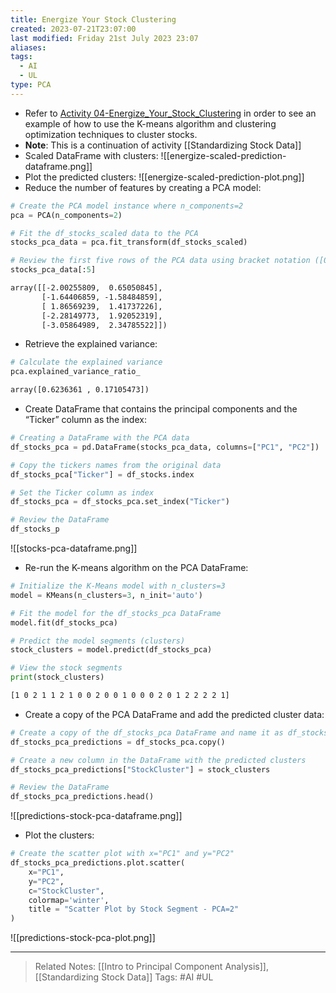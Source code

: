 ```yaml
---
title: Energize Your Stock Clustering
created: 2023-07-21T23:07:00
last modified: Friday 21st July 2023 23:07
aliases: 
tags:
  - AI
  - UL
type: PCA
---
```

- Refer to [Activity 04-Energize_Your_Stock_Clustering](file:///C:/Users/JORMIL/Work/AI_MicroBootCamp/mbc-ai/02-Unsupervised-Learning/activities/04-Energize_Your_Stock_Clustering) in order to see an example of how to use the K-means algorithm and clustering optimization techniques to cluster stocks.
- **Note**: This is a continuation of activity [[Standardizing Stock Data]]
- Scaled DataFrame with clusters:
![[energize-scaled-prediction-dataframe.png]]
- Plot the predicted clusters:
![[energize-scaled-prediction-plot.png]]
- Reduce the number of features by creating a PCA model:
```python
# Create the PCA model instance where n_components=2
pca = PCA(n_components=2)

# Fit the df_stocks_scaled data to the PCA
stocks_pca_data = pca.fit_transform(df_stocks_scaled)

# Review the first five rows of the PCA data using bracket notation ([0:5])
stocks_pca_data[:5]
```
```txt
array([[-2.00255809,  0.65050845],
       [-1.64406859, -1.58484859],
       [ 1.86569239,  1.41737226],
       [-2.28149773,  1.92052319],
       [-3.05864989,  2.34785522]])
```
- Retrieve the explained variance:
```python
# Calculate the explained variance
pca.explained_variance_ratio_
```
```txt
array([0.6236361 , 0.17105473])
```
- Create DataFrame that contains the principal components and the “Ticker” column as the index:
```python
# Creating a DataFrame with the PCA data
df_stocks_pca = pd.DataFrame(stocks_pca_data, columns=["PC1", "PC2"])

# Copy the tickers names from the original data
df_stocks_pca["Ticker"] = df_stocks.index  

# Set the Ticker column as index
df_stocks_pca = df_stocks_pca.set_index("Ticker")

# Review the DataFrame
df_stocks_p
```
![[stocks-pca-dataframe.png]]
- Re-run the K-means algorithm on the PCA DataFrame:
```python
# Initialize the K-Means model with n_clusters=3
model = KMeans(n_clusters=3, n_init='auto')

# Fit the model for the df_stocks_pca DataFrame
model.fit(df_stocks_pca)

# Predict the model segments (clusters)
stock_clusters = model.predict(df_stocks_pca)

# View the stock segments
print(stock_clusters)
```
```txt
[1 0 2 1 1 2 1 0 0 2 0 0 1 0 0 0 2 0 1 2 2 2 2 1]
```
- Create a copy of the PCA DataFrame and add the predicted cluster data:
```python
# Create a copy of the df_stocks_pca DataFrame and name it as df_stocks_pca_predictions
df_stocks_pca_predictions = df_stocks_pca.copy()

# Create a new column in the DataFrame with the predicted clusters
df_stocks_pca_predictions["StockCluster"] = stock_clusters

# Review the DataFrame
df_stocks_pca_predictions.head()
```
![[predictions-stock-pca-dataframe.png]]
- Plot the clusters:
```python
# Create the scatter plot with x="PC1" and y="PC2"
df_stocks_pca_predictions.plot.scatter(
    x="PC1",
    y="PC2",
    c="StockCluster",
    colormap='winter',
    title = "Scatter Plot by Stock Segment - PCA=2"
)
```
![[predictions-stock-pca-plot.png]]

---
>Related Notes: [[Intro to Principal Component Analysis]], [[Standardizing Stock Data]]
>Tags: #AI #UL 
